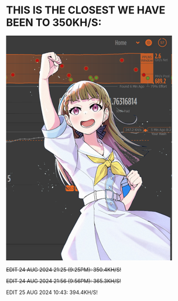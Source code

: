 # THIS IS THE CLOSEST WE HAVE BEEN TO 350KH/S:
![almost 350kh/s](image.webp)

~~EDIT 24 AUG 2024 21:25 (9:25PM): 350.4KH/S!~~

~~EDIT 24 AUG 2024 21:56 (9:56PM): 365.3KH/S!~~

EDIT 25 AUG 2024 10:43: 394.4KH/S! 
